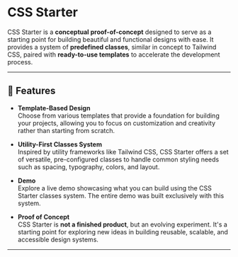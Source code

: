 # CSS Starter  

CSS Starter is a **conceptual proof-of-concept** designed to serve as a starting point for building beautiful and functional designs with ease. It provides a system of **predefined classes**, similar in concept to Tailwind CSS, paired with **ready-to-use templates** to accelerate the development process.  

---

## 🚀 Features  

- **Template-Based Design**  
  Choose from various templates that provide a foundation for building your projects, allowing you to focus on customization and creativity rather than starting from scratch.  

- **Utility-First Classes System**  
  Inspired by utility frameworks like Tailwind CSS, CSS Starter offers a set of versatile, pre-configured classes to handle common styling needs such as spacing, typography, colors, and layout.  

- **Demo**  
  Explore a live demo showcasing what you can build using the CSS Starter classes system. The entire demo was built exclusively with this system.

- **Proof of Concept**  
  CSS Starter is **not a finished product**, but an evolving experiment. It's a starting point for exploring new ideas in building reusable, scalable, and accessible design systems.  

---
